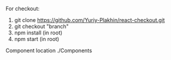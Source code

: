 For checkout:

1) git clone https://github.com/Yuriy-Plakhin/react-checkout.git
2) git checkout "branch"
3) npm install (in root)
4) npm start (in root)

Component location ./Components
